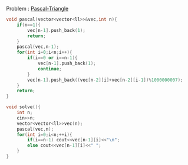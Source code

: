 Problem :
[Pascal-Triangle](https://practice.geeksforgeeks.org/problems/pascal-triangle0652/1#)
```c++
void pascal(vector<vector<ll>>&vec,int n){
    if(n==1){
        vec[n-1].push_back(1);
        return;
    }
    pascal(vec,n-1);
    for(int i=0;i<n;i++){
        if(i==0 or i==n-1){
            vec[n-1].push_back(1);
            continue;
        }
        vec[n-1].push_back((vec[n-2][i]+vec[n-2][i-1])%1000000007);
    }
    return;
}

void solve(){
    int n;
    cin>>n;
    vector<vector<ll>>vec(n);
    pascal(vec,n);
    for(int i=0;i<n;++i){
        if(i==n-1) cout<<vec[n-1][i]<<"\n";
        else cout<<vec[n-1][i]<<" ";
    }
}
```
